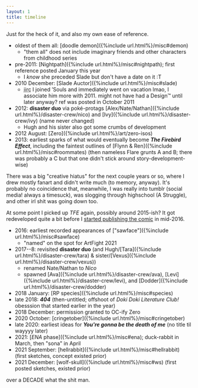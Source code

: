 ```yaml
---
layout: 1
title: timeline
---
```

Just for the heck of it, and also my own ease of reference.

- oldest of them all: [doodle demon]({%include url.html%}/misc#demon)
	- "them all" does not include imaginary friends and other characters from childhood series
- pre-2011: [Nightpath]({%include url.html%}/misc#nightpath); first reference posted January this year
	- I *know* she preceded Slade but don't have a date on it :T
- 2010 December: [Slade Auctor]({%include url.html%}/misc#slade)
	- <abbr title="if I remember correctly">iirc</abbr> I joined ’Souls and immediately went on vacation lmao, I associate him more with 2011. might not have had a Design™ until later anyway? ref was posted in October 2011
- 2012: <b>disaster duo</b> via poké-protags [Alex/Nate/Nathan]({%include url.html%}/disaster-crew/nico) and [Ivy]({%include url.html%}/disaster-crew/ivy) (name never changed)
	- Hugh and his sister also got some crumbs of development
- 2012 August: [Zero]({%include url.html%}/art/zero-isos)
- 2013: earliest sparks of what would eventually become <b><i>The Firebird Effect</i></b>, including the faintest outlines of [Flynn & Ren]({%include url.html%}/misc#roommates) (then nameless Flare grunts A and B; there was probably a C but that one didn't stick around story-development-wise)

There was a big "creative hiatus" for the next couple years or so, where I drew mostly fanart and didn't write much (to memory, anyway). It's probably no coincidence that, meanwhile, I was really into tumblr (social media! always a timesuck), was slogging through highschool (A Struggle), and other irl shit was going down too.

At some point I picked up <i>TFE</i> again, possibly around 2015-ish? It got redeveloped quite a bit before I [started publishing the comic](https://a-flyleaf.github.io/projects/tfe) in mid-2016.

- 2016: earliest recorded appearances of ["sawface"]({%include url.html%}/misc#sawface)
	- "named" on the spot for ArtFight 2021
- 2017--8: revisited <b>disaster duo</b> (and Hugh/[Tara]({%include url.html%}/disaster-crew/tara) & sister/[Vexus]({%include url.html%}/disaster-crew/vexus))
	- renamed Nate/Nathan to <i>Nico</i>
	- spawned [Ava]({%include url.html%}/disaster-crew/ava), [Levi]({%include url.html%}/disaster-crew/levi), and [Dodder]({%include url.html%}/disaster-crew/dodder)
- 2018 January: [RP species]({%include url.html%}/misc#species)<!--*-->
- late 2018: <b><i>404</i></b> (then-untitled; offshoot of <i>Doki Doki Literature Club!</i> obesssion that started earlier in the year)
- 2018 December: permission granted to OC-ify Zero
- 2020 October: [cringetober]({%include url.html%}/misc#cringetober)
- late 2020: earliest ideas for <b><i>You're gonna be the death of me</i></b> (no title til wayyyy later)
- 2021: [<i>ENA</i> phase]({%include url.html%}/misc#ena); duck-rabbit in March, then "sona" in April
- 2021 September: [hellrabbit]({%include url.html%}/misc#hellrabbit) (first sketches, concept existed prior)
- 2021 December: [wolf-skull]({%include url.html%}/misc#ws) (first posted sketches, existed prior)
<!-- - 2022 late June: new fucker. are we doing this? are we actually doing this???-->

over a <em style="font-style:normal;text-transform:uppercase;">decade</em> what the shit man.

<!--
- mid-/late 2018: ["sika"]({%include url.html%}/misc#sika) (sketches, have a google doc from April but <abbr title="can’t be assed">cba</abbr> to sketch-dig)

sketches from 4/27, 8/15, and 9/9 (all 2018). moved description to actual misc page, but otherwise decided against publishing (again) because I still think the design kinda slaps and don't want to ~release~ it just yet
-->